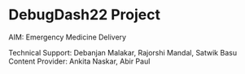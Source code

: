 # DebugDash22 Project

AIM: Emergency Medicine Delivery

Technical Support: Debanjan Malakar, Rajorshi Mandal, Satwik Basu
Content Provider: Ankita Naskar, Abir Paul
